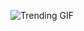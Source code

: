![Trending GIF](https://media4.giphy.com/media/v1.Y2lkPThiYjIxNzcybnhqMGZ4Z3hra3lxcmZ6OWtwNWFlZDA3bTEweW50aXl3eW5nNTlqMCZlcD12MV9naWZzX3NlYXJjaCZjdD1n/CuuSHzuc0O166MRfjt/giphy.gif)
